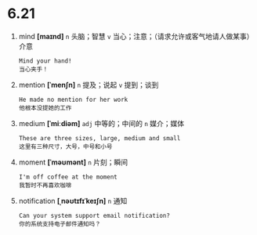 # 6.21


1. mind **[maɪnd]** `n` 头脑；智慧 `v` 当心；注意；（请求允许或客气地请人做某事）介意
    ```
    Mind your hand!
    当心夹手！
    ```

2. mention **[ˈmenʃn]** `n` 提及；说起 `v` 提到；谈到
    ```
    He made no mention for her work
    他根本没提她的工作
    ```

3. medium **[ˈmiːdiəm]** `adj` 中等的；中间的 `n` 媒介；媒体
    ```
    These are three sizes, large, medium and small
    这里有三种尺寸，大号，中号和小号
    ```

4. moment **[ˈməʊmənt]** `n` 片刻；瞬间
    ```
    I'm off coffee at the moment
    我暂时不再喜欢咖啡
    ```

5. notification **[ˌnəʊtɪfɪˈkeɪʃn]** `n` 通知
    ```
    Can your system support email notification?
    你的系统支持电子邮件通知吗？
    ```
